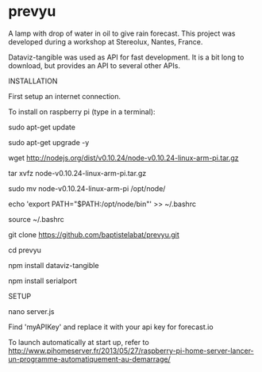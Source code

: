 prevyu
======

A lamp with drop of water in oil to give rain forecast.
This project was developed during a workshop at Stereolux, Nantes, France.

Dataviz-tangible was used as API for fast development. It is a bit long to download, but provides an API to several other APIs.

INSTALLATION

First setup an internet connection.

To install on raspberry pi (type in a terminal):

sudo apt-get update

sudo apt-get upgrade -y

wget http://nodejs.org/dist/v0.10.24/node-v0.10.24-linux-arm-pi.tar.gz

tar xvfz node-v0.10.24-linux-arm-pi.tar.gz

sudo mv node-v0.10.24-linux-arm-pi /opt/node/

echo 'export PATH="$PATH:/opt/node/bin"' >> ~/.bashrc

source ~/.bashrc

git clone https://github.com/baptistelabat/prevyu.git

cd prevyu

npm install dataviz-tangible

npm install serialport

SETUP

nano server.js

Find 'myAPIKey' and replace it with your api key for forecast.io

To launch automatically at start up, refer to http://www.pihomeserver.fr/2013/05/27/raspberry-pi-home-server-lancer-un-programme-automatiquement-au-demarrage/



